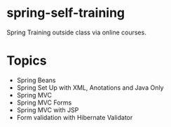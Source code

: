 # spring-self-training  
Spring Training outside class via online courses.
# Topics
* Spring Beans
* Spring Set Up with XML, Anotations and Java Only
* Spring MVC
* Spring MVC Forms
* Spring MVC with JSP
* Form validation with Hibernate Validator
